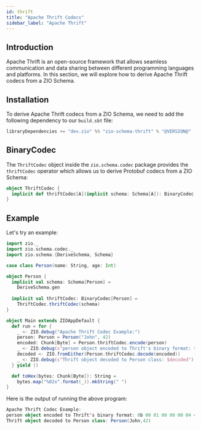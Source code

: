 ```yaml
---
id: thrift
title: "Apache Thrift Codecs"
sidebar_label: "Apache Thrift"
---
```


## Introduction

Apache Thrift is an open-source framework that allows seamless communication and data sharing between different programming languages and platforms. In this section, we will explore how to derive Apache Thrift codecs from a ZIO Schema.

## Installation

To derive Apache Thrift codecs from a ZIO Schema, we need to add the following dependency to our `build.sbt` file:

```scala
libraryDependencies += "dev.zio" %% "zio-schema-thrift" % "@VERSION@"
```

## BinaryCodec

The `ThriftCodec` object inside the `zio.schema.codec` package provides the `thriftCodec` operator which allows us to derive Protobuf codecs from a ZIO Schema:

```scala
object ThriftCodec {
  implicit def thriftCodec[A](implicit schema: Schema[A]): BinaryCodec[A] = ???
}
```

## Example

Let's try an example:

```scala mdoc:compile-only
import zio._
import zio.schema.codec._
import zio.schema.{DeriveSchema, Schema}

case class Person(name: String, age: Int)

object Person {
  implicit val schema: Schema[Person] =
    DeriveSchema.gen
    
  implicit val thriftCodec: BinaryCodec[Person] =
    ThriftCodec.thriftCodec(schema)
}

object Main extends ZIOAppDefault {
  def run = for {
    _ <- ZIO.debug("Apache Thrift Codec Example:")
    person: Person = Person("John", 42)
    encoded: Chunk[Byte] = Person.thriftCodec.encode(person)
    _ <- ZIO.debug(s"person object encoded to Thrift's binary format: ${toHex(encoded)}")
    decoded <- ZIO.fromEither(Person.thriftCodec.decode(encoded))
    _ <- ZIO.debug(s"Thrift object decoded to Person class: $decoded")
  } yield ()

  def toHex(bytes: Chunk[Byte]): String =
    bytes.map("%02x".format(_)).mkString(" ")
}
```

Here is the output of running the above program:

```scala
Apache Thrift Codec Example: 
person object encoded to Thrift's binary format: 0b 00 01 00 00 00 04 4a 6f 68 6e 08 00 02 00 00 00 2a 00
Thrift object decoded to Person class: Person(John,42)
```
